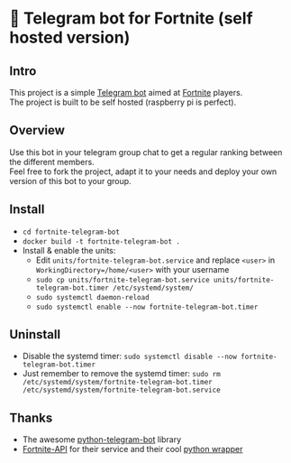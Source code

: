 # 🤖 Telegram bot for Fortnite (self hosted version)

## Intro
This project is a simple [Telegram bot](https://core.telegram.org/bots/api) aimed at [Fortnite](https://www.fortnite.com/) players.<br>
The project is built to be self hosted (raspberry pi is perfect).<br>

## Overview
Use this bot in your telegram group chat to get a regular ranking between the different members.
<br>
Feel free to fork the project, adapt it to your needs and deploy your own version of this bot to your group.

## Install
* `cd fortnite-telegram-bot`
* `docker build -t fortnite-telegram-bot .`
* Install & enable the units: 
    * Edit `units/fortnite-telegram-bot.service` and replace `<user>` in `WorkingDirectory=/home/<user>` with your username
    * `sudo cp units/fortnite-telegram-bot.service units/fortnite-telegram-bot.timer /etc/systemd/system/`
    * `sudo systemctl daemon-reload`
    * `sudo systemctl enable --now fortnite-telegram-bot.timer`

## Uninstall
* Disable the systemd timer: `sudo systemctl disable --now fortnite-telegram-bot.timer`
* Just remember to remove the systemd timer: `sudo rm /etc/systemd/system/fortnite-telegram-bot.timer /etc/systemd/system/fortnite-telegram-bot.service`

## Thanks
* The awesome [python-telegram-bot](https://github.com/python-telegram-bot/python-telegram-bot) library
* [Fortnite-API](https://fortnite-api.com/) for their service and their cool [python wrapper](https://github.com/Fortnite-API/py-wrapper)
